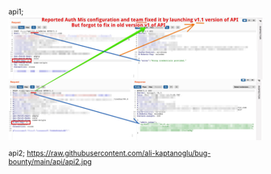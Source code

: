 api1;
![alt text](https://raw.githubusercontent.com/ali-kaptanoglu/bug-bounty/main/api/api1.jpg)

api2;
https://raw.githubusercontent.com/ali-kaptanoglu/bug-bounty/main/api/api2.jpg
